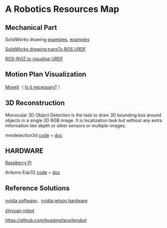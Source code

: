 # A Robotics Resources Map

## Mechanical Part

SolidWorks drawing [examples](https://grabcad.com/), [examples](https://my.solidworks.com/cadmodels)

[SolidWorks drawing transTo ROS URDF](https://github.com/ros/solidworks_urdf_exporter)

[ROS-RVIZ to visualise URDF](http://docs.ros.org/en/jazzy/Tutorials/Intermediate/URDF/Building-a-Visual-Robot-Model-with-URDF-from-Scratch.html)

## Motion Plan Visualization

[MoveIt](https://github.com/moveit/moveit2)（ [Is it necessary?](https://www.researchgate.net/post/Is_it_necessary_to_use_visualization_tools_for_the_motion_trajectory_planning_of_a_robotic_arm) ）

## 3D Reconstruction

Monocular 3D Object Detection is the task to draw 3D bounding box around objects in a single 2D RGB image. It is localization task but without any extra information like depth or other sensors or multiple-images. 

mmdetection3d [code](https://github.com/open-mmlab/mmdetection3d) + [doc](https://mmdetection3d.readthedocs.io/en/latest/)

## HARDWARE

[Raspberry Pi](https://www.raspberrypi.com/products/)

Arduino Esp32 [code](https://github.com/espressif/arduino-esp32) + [doc](https://docs.espressif.com/projects/arduino-esp32/en/latest/)

## Reference Solutions

[nvidia software](https://developer.nvidia.com/isaac)，[nvidia jetson hardware](https://www.nvidia.com/en-us/autonomous-machines/embedded-systems/)

[zhiyuan-robot](https://github.com/AgibotTech)

https://github.com/huggingface/lerobot


